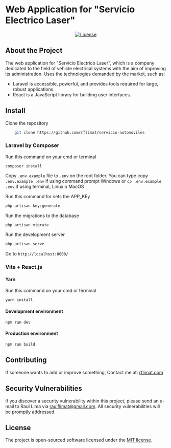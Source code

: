 # Web Application for "Servicio Electrico Laser"

<p align="center">
<a href="https://packagist.org/packages/laravel/framework"><img src="https://img.shields.io/packagist/l/laravel/framework" alt="License"></a>
</p>

## About the Project

The web application for "Servicio Electrico Laser", which is a company dedicated to the field of vehicle electrical systems with the aim of improving its administration. Uses the technologies demanded by the market, such as:

- Laravel is accessible, powerful, and provides tools required for large, robust applications.
- React is a JavaScript library for building user interfaces.

## Install

Clone the repository
```bash 
    git clone https://github.com/rflimat/servicio-automoviles
```

### Laravel by Composer
Run this command on your cmd or terminal
```composer
composer install
```

Copy `.env.example` file to `.env` on the root folder. You can type copy `.env.example .env` if using command prompt Windows or `cp .env.example .env` if using terminal, Linux o MacOS

Run this command for sets the APP_KEy
```bash 
php artisan key:generate 
```

Run the migrations to the database
```bash 
php artisan migrate
```

Run the development server
```bash 
php artisan serve
```

Go to `http://localhost:8000/`

### Vite + React.js	
#### Yarn
Run this command on your cmd or terminal
```yarn
yarn install
```

#### Development environment
```npm
npm run dev
```

#### Production environment
```npm
npm run build
```

## Contributing

If someone wants to add or improve something, Contact me at: [rflimat.com](https://rflimat.com)

## Security Vulnerabilities

If you discover a security vulnerability within this project, please send an e-mail to Raul Lima via [raulflimat@gmail.com](mailto:raulflimat@gmail.com). All security vulnerabilities will be promptly addressed.

## License

The project is open-sourced software licensed under the [MIT license](https://opensource.org/licenses/MIT).

